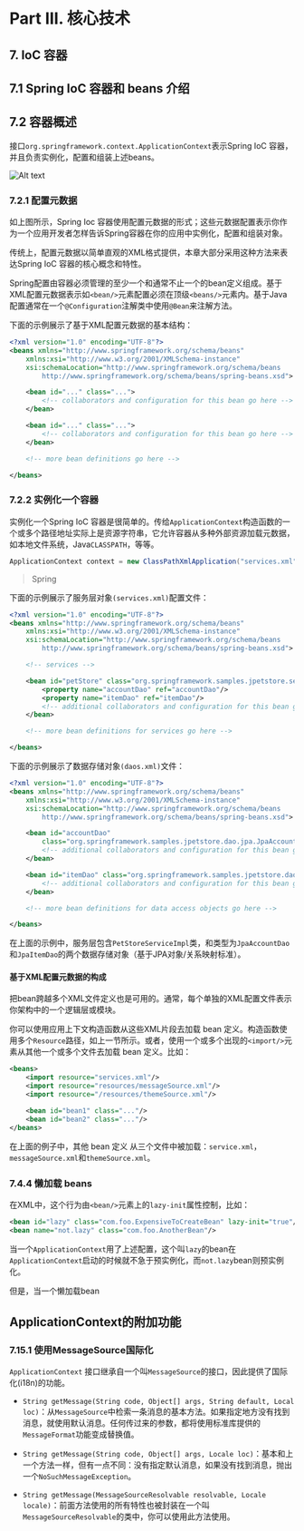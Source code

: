 # Part Ⅲ. 核心技术 #

## 7. IoC 容器 ##

## 7.1 Spring IoC 容器和 beans 介绍 ##

## 7.2 容器概述 ##

接口`org.springframework.context.ApplicationContext`表示Spring IoC 容器，并且负责实例化，配置和组装上述beans。

![Alt text](https://docs.spring.io/spring/docs/4.3.16.RELEASE/spring-framework-reference/htmlsingle/images/container-magic.png)

### 7.2.1 配置元数据 ###

如上图所示，Spring Ioc 容器使用配置元数据的形式；这些元数据配置表示你作为一个应用开发者怎样告诉Spring容器在你的应用中实例化，配置和组装对象。

传统上，配置元数据以简单直观的XML格式提供，本章大部分采用这种方法来表达Spring IoC 容器的核心概念和特性。

Spring配置由容器必须管理的至少一个和通常不止一个的bean定义组成。基于XML配置元数据表示如`<bean/>`元素配置必须在顶级`<beans/>`元素内。基于Java配置通常在一个`@Configuration`注解类中使用`@Bean`来注解方法。



下面的示例展示了基于XML配置元数据的基本结构：

```xml
<?xml version="1.0" encoding="UTF-8"?>
<beans xmlns="http://www.springframework.org/schema/beans"
    xmlns:xsi="http://www.w3.org/2001/XMLSchema-instance"
    xsi:schemaLocation="http://www.springframework.org/schema/beans
        http://www.springframework.org/schema/beans/spring-beans.xsd">

    <bean id="..." class="...">
        <!-- collaborators and configuration for this bean go here -->
    </bean>

    <bean id="..." class="...">
        <!-- collaborators and configuration for this bean go here -->
    </bean>

    <!-- more bean definitions go here -->

</beans>
```



### 7.2.2 实例化一个容器 ###

实例化一个Spring IoC 容器是很简单的。传给`ApplicationContext`构造函数的一个或多个路径地址实际上是资源字符串，它允许容器从多种外部资源加载元数据，如本地文件系统，Java`CLASSPATH`，等等。

```java
ApplicationContext context = new ClassPathXmlApplication("services.xml", "daos.xml");
```



> Spring 





下面的示例展示了服务层对象`(services.xml)`配置文件：

```xml
<?xml version="1.0" encoding="UTF-8"?>
<beans xmlns="http://www.springframework.org/schema/beans"
    xmlns:xsi="http://www.w3.org/2001/XMLSchema-instance"
    xsi:schemaLocation="http://www.springframework.org/schema/beans
        http://www.springframework.org/schema/beans/spring-beans.xsd">

    <!-- services -->

    <bean id="petStore" class="org.springframework.samples.jpetstore.services.PetStoreServiceImpl">
        <property name="accountDao" ref="accountDao"/>
        <property name="itemDao" ref="itemDao"/>
        <!-- additional collaborators and configuration for this bean go here -->
    </bean>

    <!-- more bean definitions for services go here -->

</beans>
```

下面的示例展示了数据存储对象`(daos.xml)`文件：

```xml
<?xml version="1.0" encoding="UTF-8"?>
<beans xmlns="http://www.springframework.org/schema/beans"
    xmlns:xsi="http://www.w3.org/2001/XMLSchema-instance"
    xsi:schemaLocation="http://www.springframework.org/schema/beans
        http://www.springframework.org/schema/beans/spring-beans.xsd">

    <bean id="accountDao"
        class="org.springframework.samples.jpetstore.dao.jpa.JpaAccountDao">
        <!-- additional collaborators and configuration for this bean go here -->
    </bean>

    <bean id="itemDao" class="org.springframework.samples.jpetstore.dao.jpa.JpaItemDao">
        <!-- additional collaborators and configuration for this bean go here -->
    </bean>

    <!-- more bean definitions for data access objects go here -->

</beans>
```

在上面的示例中，服务层包含`PetStoreServiceImpl`类，和类型为`JpaAccountDao`和`JpaItemDao`的两个数据存储对象（基于JPA对象/关系映射标准）。

#### 基于XML配置元数据的构成 ####

把bean跨越多个XML文件定义也是可用的。通常，每个单独的XML配置文件表示你架构中的一个逻辑层或模块。

你可以使用应用上下文构造函数从这些XML片段去加载 bean 定义。构造函数使用多个`Resource`路径，如上一节所示。或者，使用一个或多个出现的`<import/>`元素从其他一个或多个文件去加载 bean 定义。比如：

```xml
<beans>
    <import resource="services.xml"/>
    <import resource="resources/messageSource.xml"/>
    <import resource="/resources/themeSource.xml"/>

    <bean id="bean1" class="..."/>
    <bean id="bean2" class="..."/>
</beans>
```

在上面的例子中，其他 bean 定义 从三个文件中被加载：`service.xml`，`messageSource.xml`和`themeSource.xml`。

### 7.4.4 懒加载 beans ###

在XML中，这个行为由`<bean/>`元素上的`lazy-init`属性控制，比如：

```xml
<bean id="lazy" class="com.foo.ExpensiveToCreateBean" lazy-init="true"/>
<bean name="not.lazy" class="com.foo.AnotherBean"/>
```

当一个`ApplicationContext`用了上述配置，这个叫`lazy`的bean在`ApplicationContext`启动的时候就不急于预实例化，而`not.lazy`bean则预实例化。

但是，当一个懒加载bean

## ApplicationContext的附加功能 ##

### 7.15.1 使用MessageSource国际化 ###

`ApplicationContext` 接口继承自一个叫`MessageSource`的接口，因此提供了国际化(i18n)的功能。

- `String getMessage(String code, Object[] args, String default, Local loc)`：从`MessageSource`中检索一条消息的基本方法。如果指定地方没有找到消息，就使用默认消息。任何传过来的参数，都将使用标准库提供的`MessageFormat`功能变成替换值。

- `String getMessage(String code, Object[] args, Locale loc)`：基本和上一个方法一样，但有一点不同：没有指定默认消息，如果没有找到消息，抛出一个`NoSuchMessageException`。

- `String getMessage(MessageSourceResolvable resolvable, Locale locale)`：前面方法使用的所有特性也被封装在一个叫`MessageSourceResolvable`的类中，你可以使用此方法使用。


